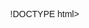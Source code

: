 !DOCTYPE html>
<html>
<head>
    <style>
        /* General styles */
        body {
            background-image: url("GHANA_Image_2.jpg");
            background-size:  8; 
            font-family: Arial, sans-serif;
            margin: 0;
            padding: 3;
            transition: background-color 0.5s, color 0.5s;
        }

        body.dark-theme {
            background-color: #1aabe4;
            color: #e0e0e0;
        }

        /* Navigation menu styles */
        nav ul {
            list-style-type: none;
            padding: 0;
            margin: 0;
            background-color: rgba(106, 9, 126, 0.5);
        }

        nav ul li {
            margin: 0;
            padding: 3;
        }

        nav ul li a {
            display: block;
            padding: 10px;
            color: inherit;
            text-decoration: none;
            background-color: #333;
            transition: background-color 0.3s, color 0.3s;
        }

        nav ul li a:hover {
            background-color: #555;
            color: beige;
        }

        /* Styles for elements in the dark theme */
        body.dark-theme nav ul {
            background-color: rgba(255, 255, 255, 0.1);
        }

        body.dark-theme nav ul li a {
            background-color: #444;
            color: #fff;
        }

        body.dark-theme nav ul li a:hover {
            background-color: #666;
            color: beige;
        }
    </style>
    <link rel="stylesheet" href="style2.css">
    <title>Personal Bio</title>
</head>
<body>
    <nav>
        <ul>
            <li><a href="#themeButton">Theme Button</a></li>
            <li><a href="#name">Name</a></li>
            <li><a href="#hobbies">Hobbies</a></li>
            <li><a href="#pics">Pictures</a></li>
        </ul>
    </nav>

    <button id="themeButton">Change Theme Color</button>

    <div id="name">
        <h1>Nana Antwi</h1>
        <p>Nana Antwi is an interactive design major passionate about creating engaging digital experiences. In her free time, she enjoys dancing, singing, cooking, and listening to music, bringing creativity and joy to all her pursuits.</p>
    </div>

    <div class="profile-card">
        <h3>Nana Antwi</h3>
        <p>Interactive Design Student</p>
        <p>Interests: Dancing, Singing, Cooking, Listening to Music</p>
    </div>

    <div id="hobbies">
        <h2>Hobbies & Interests</h2>
        <p>Nana Antwi is an enthusiastic individual who loves dancing, singing, cooking, and listening to music. Her hobbies reflect her vibrant and creative personality, bringing energy and joy to everything she does.</p>
        <ul>
            <li>Dancing</li>
            <li>Singing</li>
            <li>Cooking</li>
            <li>Listening to Music</li>
        </ul>
    </div>

    <div id="pics">
        <h2>Pictures</h2>
        <img src="cooking.jpeg" alt="Cooking" width="500">
        <img src="dancing.jpeg" alt="Dancing" width="500">
        <img src="singing.jpeg" alt="Singing" width="500">
    </div>

    <script>
        document.getElementById('themeButton').addEventListener('click', function() {
            document.body.classList.toggle('dark-theme');
        });
    </script>
</body>
</html>

